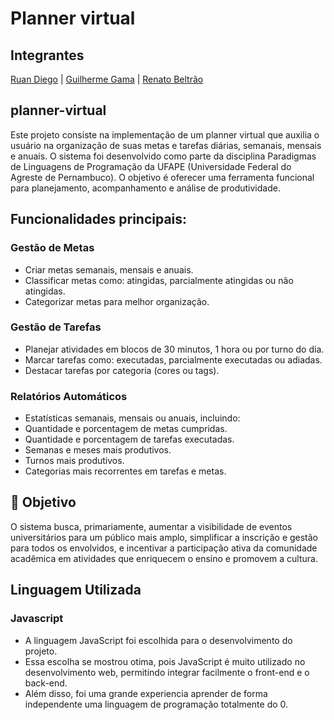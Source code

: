 # Planner virtual

## Integrantes
[Ruan Diego](https://github.com/Ruan-Alves-Paz) | [Guilherme Gama](https://github.com/GuilhermeAGama) | [Renato Beltrão](https://github.com/RenatoBeltrao) 


## planner-virtual
Este projeto consiste na implementação de um planner virtual que auxilia o usuário na organização de suas metas e tarefas diárias, semanais, mensais e anuais. O sistema foi desenvolvido como parte da disciplina Paradigmas de Linguagens de Programação da UFAPE (Universidade Federal do Agreste de Pernambuco). O objetivo é oferecer uma ferramenta funcional para planejamento, acompanhamento e análise de produtividade.


## Funcionalidades principais:

### Gestão de Metas

*   Criar metas semanais, mensais e anuais.
*   Classificar metas como: atingidas, parcialmente atingidas ou não atingidas.
*   Categorizar metas para melhor organização.

### Gestão de Tarefas

*   Planejar atividades em blocos de 30 minutos, 1 hora ou por turno do dia.
*   Marcar tarefas como: executadas, parcialmente executadas ou adiadas.
*   Destacar tarefas por categoria (cores ou tags).

### Relatórios Automáticos

*   Estatísticas semanais, mensais ou anuais, incluindo:
*   Quantidade e porcentagem de metas cumpridas.
*   Quantidade e porcentagem de tarefas executadas.
*   Semanas e meses mais produtivos.
*   Turnos mais produtivos.
*   Categorias mais recorrentes em tarefas e metas.

## 📍 Objetivo
O sistema busca, primariamente, aumentar a visibilidade de eventos universitários para um público mais amplo, simplificar a inscrição e gestão para todos os envolvidos, e incentivar a participação ativa da comunidade acadêmica em atividades que enriquecem o ensino e promovem a cultura.


## Linguagem Utilizada

### Javascript
-   A linguagem JavaScript foi escolhida para o desenvolvimento do projeto.
-   Essa escolha se mostrou otima, pois JavaScript é muito utilizado no desenvolvimento web, permitindo integrar facilmente o front-end e o back-end.
-   Além disso, foi uma grande experiencia aprender de forma independente uma linguagem de programação totalmente do 0.



